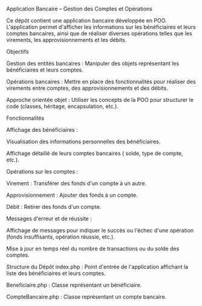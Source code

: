 Application Bancaire – Gestion des Comptes et Opérations

Ce dépôt contient une application bancaire développée en POO. 
L'application permet d'afficher les informations sur les bénéficiaires et leurs comptes bancaires, ainsi que de réaliser diverses opérations telles que les virements, les approvisionnements et les débits.

Objectifs

Gestion des entités bancaires : Manipuler des objets représentant les bénéficiaires et leurs comptes.

Opérations bancaires : Mettre en place des fonctionnalités pour réaliser des virements entre comptes, des approvisionnements et des débits.

Approche orientée objet : Utiliser les concepts de la POO pour structurer le code (classes, héritage, encapsulation, etc.).

Fonctionnalités

Affichage des bénéficiaires :

Visualisation des informations personnelles des bénéficiaires.

Affichage détaillé de leurs comptes bancaires ( solde, type de compte, etc.).

Opérations sur les comptes :

Virement : Transférer des fonds d'un compte à un autre.

Approvisionnement : Ajouter des fonds à un compte.

Débit : Retirer des fonds d'un compte.

Messages d'erreur et de réussite :

Affichage de messages pour indiquer le succès ou l'échec d'une opération (fonds insuffisants, opération réussie, etc.).

Mise à jour en temps réel du nombre de transactions ou du solde des comptes.


Structure du Dépôt
index.php : Point d'entrée de l'application affichant la liste des bénéficiaires et leurs comptes.

Beneficiaire.php : Classe représentant un bénéficiaire.

CompteBancaire.php : Classe représentant un compte bancaire.
